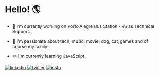 # Hello! :earth_americas:


- :office: I'm currently working on Porto Alegre Bus Station - RS as Technical Support.

- :blue_heart: I'm passionate about tech, music, movie, dog, cat, games and of course my family!

- :pencil2: I'm currently learning JavaScript. 

[![linkedin](https://i.ibb.co/GCTcBjk/linkedin2.png)](https://www.linkedin.com/in/lucasrmagalhaes/) 
[![twitter](https://i.ibb.co/sCjcWFV/twitter2.png)](https://twitter.com/lcs_maluro) 
[![insta](https://i.ibb.co/m9d7KZ7/instagram2.png)](https://www.instagram.com/darosa.ti/?hl=pt-br)
